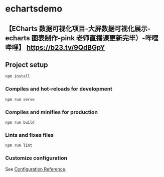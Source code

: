 # echartsdemo

## 【ECharts 数据可视化项目-大屏数据可视化展示-echarts 图表制作-pink 老师直播课更新完毕）-哔哩哔哩】 https://b23.tv/9QdBGpY

## Project setup

```
npm install
```

### Compiles and hot-reloads for development

```
npm run serve
```

### Compiles and minifies for production

```
npm run build
```

### Lints and fixes files

```
npm run lint
```

### Customize configuration

See [Configuration Reference](https://cli.vuejs.org/config/).
